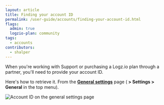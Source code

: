 ```yaml
---
layout: article
title: Finding your account ID
permalink: /user-guide/accounts/finding-your-account-id.html
flags:
  admin: true
  logzio-plan: community
tags:
  - accounts
contributors:
  - shalper
---
```


When you're working with Support
or purchasing a Logz.io plan through a partner,
you'll need to provide your account ID.

Here's how to retrieve it.
From the [**General settings**](https://app.logz.io/#/dashboard/settings/general) page
(**<i class="li li-gear"></i> > Settings > General** in the top menu).

![Account ID on the general settings page](https://dytvr9ot2sszz.cloudfront.net/logz-docs/accounts/general-settings-account-id.png)